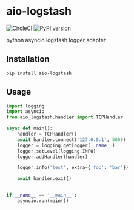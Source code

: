 # aio-logstash
[![CircleCI](https://img.shields.io/circleci/build/github/SinaKhorami/aio-logstash/master)](https://circleci.com/gh/SinaKhorami/aio-logstash/tree/master)
[![PyPI version](https://badge.fury.io/py/aio-logstash.svg)](https://badge.fury.io/py/aio-logstash)

python asyncio logstash logger adapter

## Installation
```Shell
pip install aio-logstash
```
## Usage
```python
import logging
import asyncio
from aio_logstash.handler import TCPHandler

async def main():
    handler = TCPHandler()
    await handler.connect('127.0.0.1', 5000)
    logger = logging.getLogger(__name__)
    logger.setLevel(logging.INFO)
    logger.addHandler(handler)

    logger.info('test', extra={'foo': 'bar'})

    await handler.exit()


if __name__ == '__main__':
    asyncio.run(main())
```